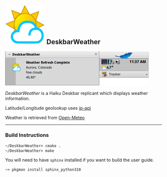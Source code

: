 ## ![DeskbarWeather Logo](Assets/Icons/PartlyCloudy.svg) DeskbarWeather

![DeskbarWeather ScreenShot](Assets/Screenshots/DeskbarAndNotification.png)

_DeskbarWeather_ is a Haiku Deskbar replicant which displays weather information.

Latitude/Longitude geolookup uses [ip-api](http://ip-api.com/)

Weather is retrieved from [Open-Meteo](https://open-meteo.com)

------------------------------------------------------------


### Build Instructions

```
~/DeskbarWeather> cmake .
~/DeskbarWeather> make
```

You will need to have `sphinx` installed if you want to build the user guide.

```
~> pkgman install sphinx_python310
```
